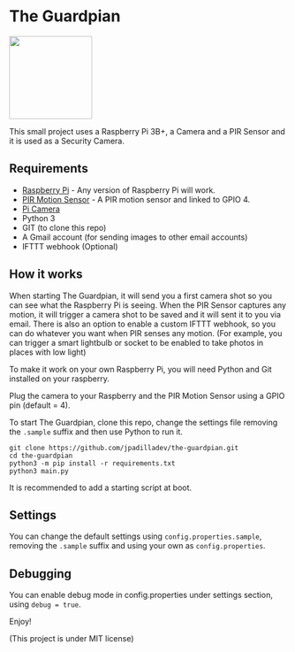 # The Guardpian

<img src="https://www.raspberrypi.org/app/uploads/2018/03/RPi-Logo-Reg-SCREEN.png" width="150">

This small project uses a Raspberry Pi 3B+, a Camera and a PIR Sensor and it is used as a Security Camera.

## Requirements

- [Raspberry Pi](https://www.raspberrypi.org/) - Any version of Raspberry Pi will work.
- [PIR Motion Sensor](https://www.amazon.co.uk/gp/product/B00NFXBPU8) - A PIR motion sensor and linked to GPIO 4.
- [Pi Camera](https://www.amazon.co.uk/gp/product/B07TWHB8B4)
- Python 3 
- GIT (to clone this repo)
- A Gmail account (for sending images to other email accounts)
- IFTTT webhook (Optional)

## How it works

When starting The Guardpian, it will send you a first camera shot so you can see what the Raspberry Pi is seeing.
When the PIR Sensor captures any motion, it will trigger a camera shot to be saved and it will sent it to you via email. 
There is also an option to enable a custom IFTTT webhook, so you can do whatever you want when PIR senses any motion.
(For example, you can trigger a smart lightbulb or socket to be enabled to take photos in places with low light)

To make it work on your own Raspberry Pi, you will need Python and Git installed on your raspberry.

Plug the camera to your Raspberry and the PIR Motion Sensor using a GPIO pin (default = 4). 

To start The Guardpian, clone this repo, change the settings file removing the `.sample` suffix and then use Python to run it.

```
git clone https://github.com/jpadilladev/the-guardpian.git
cd the-guardpian
python3 -m pip install -r requirements.txt
python3 main.py
```

It is recommended to add a starting script at boot.

## Settings
You can change the default settings using `config.properties.sample`, removing the `.sample` suffix and using your own as `config.properties`.

## Debugging

You can enable debug mode in config.properties under settings section, using `debug = true`.

Enjoy!



(This project is under MIT license)